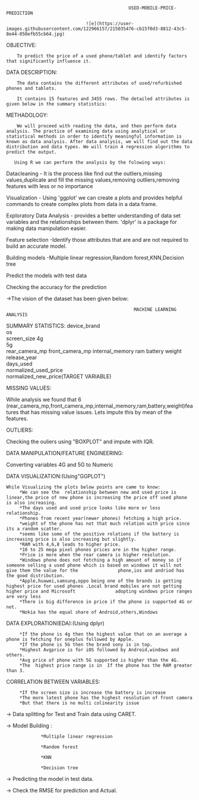                                                   USED-MOBILE-PRICE-PREDICTION
                                                  
                                  ![e](https://user-images.githubusercontent.com/122966157/215035476-cb15f0d3-8812-43c5-8e44-050efb55cb64.jpg)                
                                                  
                             
 OBJECTIVE:
   
        To predict the price of a used phone/tablet and identify factors that significantly influence it.
        
 DATA DESCRIPTION:

        The data contains the different attributes of used/refurbished phones and tablets.        
        
        It contains 15 features and 3455 rows. The detailed attributes is given below in the summary statistics:

METHADOLOGY:
 
        We will proceed with reading the data, and then perform data analysis. The practice of examining data using analytical or statistical methods in order to identify meaningful information is known as data analysis. After data analysis, we will find out the data distribution and data types. We will train 4 regression algorithms to predict the output.
        
       Using R we can perform the analysis by the folowing ways:

 Datacleaning - It is the process like find out the outliers,missing values,duplicate and fill the missing values,removing outliers,removing
               features with less or no importance       
 
 Visualization - Using 'ggplot' we can create a plots and provides helpful commands to create complex plots from data in a data frame. 
 
 Exploratory Data Analysis -  provides a better understanding of data set variables and the relationships between them.
                              'dplyr' is a package for making data manipulation easier.
 
 Feature selection -Identify those attributes that are and are not required to build an accurate model.                             
 
 Building models -Multiple linear regression,Random forest,KNN,Decision tree  
 
 Predict the models with test data
 
 Checking the accuracy for the prediction
 
 ->The vision of the dataset has been given below:
 
                                                    MACHINE LEARNING ANALYSIS
                                                     
 SUMMARY STATISTICS:
 device_brand	
os	
screen_size	
4g	
5g	
rear_camera_mp
front_camera_mp
internal_memory	
ram	battery	
weight	
release_year	
days_used	
normalized_used_price	
normalized_new_price(TARGET VARIABLE)

MISSING VALUES:

While analysis we found that 6 (rear_camera_mp,front_camera_mp,internal_memory,ram,battery,weight)features that has missing value issues. Lets impute this by mean of the features.

OUTLIERS:

Checking the ouliers using "BOXPLOT" and impute with IQR.

DATA MANIPULATION/FEATURE ENGINEERING:

Converting variables 4G and 5G to Numeric

DATA VISUALIZATION:(Using"GGPLOT")

    While Visualizing the plots below points are came to know:
         *We can see the  relationship between new and used price is linear,the price of new phone is increasing the price off used phone is also increasing.
         *The days used and used price looks like more or less relationship.
         *Phones from recent year(newer phones) fetching a high price.
         *weight of the phone has not that much relation with price since its a random scatter.
         *seems like some of the positive relations if the battery is increasing price is also increasing but slightly.
         *RAM with 4,6,8 leads to higher price.
         *10 to 25 mega pixel phones prices are in the higher range.
         *Price is more when the rear camera is higher resolution.
         *Windows phone does not fetching a high amount of money so if someone selling a used phone which is based on windows it will not give them the value for the               phone,ios and andriod has the good distribution.
         *Apple,huawei,samsung,oppo being one of the brands is getting highest price for used phones .Local brand mobiles are not getting higher price and Microsoft               adopting windows price ranges are very less
         *There is big difference in price if the phone is supported 4G or not.
         *Nokia has the equal share of Android,others,Windows

DATA EXPLORATION(EDA):(Using dplyr)

         *If the phone is 4g then the highest value that on an average a phone is fetching for oneplus followed by Apple.
         *If the phone is 5G then the brand sony is in top.
         *Highest Avgprice is for iOS followed by Android,windows and others.
         *Avg price of phone with 5G supported is higher than the 4G.
         *The  highest price range is in  If the phone has the RAM greater than 3.
         
CORRELATION BETWEEN VARIABLES:
     
         *If the screen size is increase the battery is increase
         *The more latest phone has the highest resolution of front camera
         *But that there is no multi colinearity issue

-> Data splitting for Test and Train data using CARET.

-> Model Building :

                 *Multiple linear regression

                 *Random forest
                 
                 *KNN
                 
                 *Decision tree 

-> Predicting the model in test data.

-> Check the RMSE for prediction and Actual.

 
 
 
